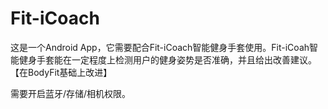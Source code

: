 # Fit-iCoach
这是一个Android App，它需要配合Fit-iCoach智能健身手套使用。Fit-iCoah智能健身手套能在一定程度上检测用户的健身姿势是否准确，并且给出改善建议。【在BodyFit基础上改进】


需要开启蓝牙/存储/相机权限。
